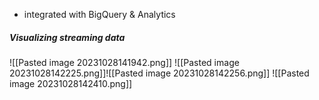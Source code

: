 - integrated with BigQuery & Analytics

##### Visualizing streaming data
![[Pasted image 20231028141942.png]]
![[Pasted image 20231028142225.png]]![[Pasted image 20231028142256.png]]
![[Pasted image 20231028142410.png]]


